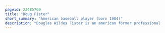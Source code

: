 ```yaml
---
pageid: 23485769
title: "Doug Fister"
short_summary: "American baseball player (born 1984)"
description: "Douglas Wildes Fister is an american former professional Baseball Pitcher. He played in Major League Baseball for the Seattle Mariners, Detroit Tigers, Washington Nationals, Houston Astros, Boston Red Sox, and Texas Rangers from 2009 through 2018."
---
```

